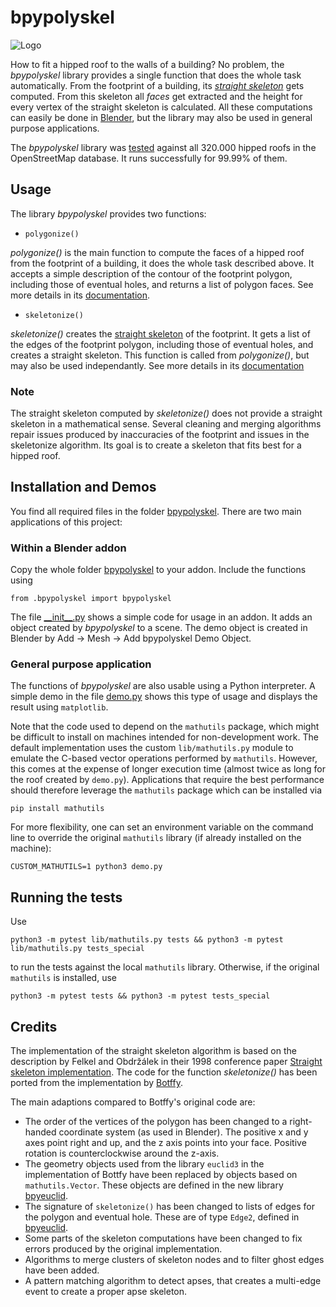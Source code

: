 # bpypolyskel

![Logo](./misc/logo.jpg)

How to fit a hipped roof to the walls of a building? No problem, the _bpypolyskel_ library provides a single function that does the whole task automatically. From the footprint of a building, its [_straight skeleton_](https://en.wikipedia.org/wiki/Straight_skeleton) gets computed. From this skeleton all _faces_ get extracted and the height for every vertex of the straight skeleton is calculated. All these computations can easily be done in [Blender](https://www.blender.org/), but the library may also be used in general purpose applications.

The _bpypolyskel_ library was [tested](https://github.com/prochitecture/bpypolyskel/wiki/Testing) against all 320.000 hipped roofs in the OpenStreetMap database. It runs successfully for 99.99% of them.

## Usage
The library _bpypolyskel_ provides two functions:

- `polygonize()`

_polygonize()_ is the main function to compute the faces of a hipped roof from the footprint of a building, it does the whole task described above. It accepts a simple description of the contour of the footprint polygon, including those of eventual holes, and returns a list of polygon faces. See more details in its [documentation](https://github.com/prochitecture/bpypolyskel/wiki/polygonize).

- `skeletonize()`

_skeletonize()_ creates the [straight skeleton](https://en.wikipedia.org/wiki/Straight_skeleton) of the footprint. It gets a list of the edges of the footprint polygon, including those of eventual holes, and creates a straight skeleton. This function is called from _polygonize()_, but may also be used independantly. See more details in its [documentation](https://github.com/prochitecture/bpypolyskel/wiki/skeletonize)

### Note
The straight skeleton computed by _skeletonize()_ does not provide a straight skeleton in a mathematical sense. Several cleaning and merging algorithms repair issues produced by inaccuracies of the footprint and issues in the skeletonize algorithm. Its goal is to create a skeleton that fits best for a hipped roof.

## Installation and Demos
You find all required files in the folder [bpypolyskel](./bpypolyskel). There are two main applications of this project:

### Within a Blender addon
Copy the whole folder [bpypolyskel](./bpypolyskel) to your addon. Include the functions using
```
from .bpypolyskel import bpypolyskel
```
The file [&lowbar;&lowbar;init&lowbar;&lowbar;.py](./__init__.py) shows a simple code for usage in an addon. It adds an object created by _bpypolyskel_ to a scene. The demo object is created in Blender by Add -> Mesh -> Add bpypolyskel Demo Object.

### General purpose application
The functions of _bpypolyskel_ are also usable using a Python interpreter. A simple demo in the file [demo.py](./demo.py) shows this type of usage and displays the result using `matplotlib`.

Note that the code used to depend on the `mathutils` package, which might be difficult to install on machines intended for non-development work. The default implementation uses the custom `lib/mathutils.py` module to emulate the C-based vector operations performed by `mathutils`. However, this comes at the expense of longer execution time (almost twice as long for the roof created by `demo.py`). Applications that require the best performance should therefore leverage the `mathutils` package which can be installed via
```
pip install mathutils
```

For more flexibility, one can set an environment variable on the command line to override the original `mathutils` library (if already installed on the machine):
```
CUSTOM_MATHUTILS=1 python3 demo.py
```

## Running the tests
Use
```
python3 -m pytest lib/mathutils.py tests && python3 -m pytest lib/mathutils.py tests_special
```
to run the tests against the local `mathutils` library. Otherwise, if the original `mathutils` is installed, use
```
python3 -m pytest tests && python3 -m pytest tests_special
```

## Credits
The implementation of the straight skeleton algorithm is based on the description by Felkel and Obdržálek in their 1998 conference paper
[Straight skeleton implementation](http://www.dma.fi.upm.es/personal/mabellanas/tfcs/skeleton/html/documentacion/Straight%20Skeletons%20Implementation.pdf). The code for the function _skeletonize()_ has been ported from the implementation by [Botffy](https://github.com/Botffy/polyskel).

The main adaptions compared to Botffy's original code are:

- The order of the vertices of the polygon has been changed to a right-handed coordinate system (as used in Blender). The positive x and y axes point right and up, and the z axis points into your face. Positive rotation is counterclockwise around the z-axis.
- The geometry objects used from the library `euclid3` in the implementation of Bottfy have been replaced by objects based on `mathutils.Vector`. These objects are defined in the new library [bpyeuclid](./bpypolyskel/bpyeuclid.py).
- The signature of `skeletonize()` has been changed to lists of edges for the polygon and eventual hole. These are of type `Edge2`, defined in [bpyeuclid](./bpypolyskel/bpyeuclid.py).
- Some parts of the skeleton computations have been changed to fix errors produced by the original implementation.
- Algorithms to merge clusters of skeleton nodes and to filter ghost edges have been added.
- A pattern matching algorithm to detect apses, that creates a multi-edge event to create a proper apse skeleton.
